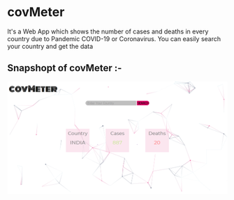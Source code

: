 # covMeter
It's a Web App which shows the number of cases and deaths in every country due to Pandemic COVID-19 or Coronavirus.
You can easily search your country and get the data

## Snapshopt of covMeter :-

<img src="cov.png"/>
